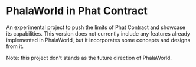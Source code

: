 # PhalaWorld in Phat Contract

An experimental project to push the limits of Phat Contract and showcase its capabilities. This version does not currently include any features already implemented in PhalaWorld, but it incorporates some concepts and designs from it.

Note: this project don't stands as the future direction of PhalaWorld.
